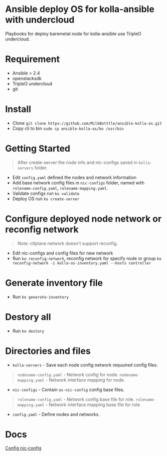 # Ansible deploy OS for kolla-ansible with undercloud
Playbooks for deploy baremetal node for kolla-ansible use TripleO
undercloud.

# Requirement
* Ansible > 2.4
* openstacksdk
* TripleO undercloud
* git

# Install
* Clone `git clone https://github.com/MilkBotttle/ansible-kolla-os.git`
* Copy cli to bin `sudo cp ansible-kolla-os/ko /usr/bin`

# Getting Started
> After create-server the node info and nic-configs saved in
> `kolla-servers` folder.
* Edit `config.yaml` defined the nodes and network information
* Add base network config files in `nic-configs` folder, named with
  `rolename-config.yaml`, `rolename-mapping.yaml`.
* Validate configs run `ko validate`
* Deploy OS run `ko create-server`

# Configure deployed node network or reconfig network
> Note: ctlplane network doesn't support reconfig.
* Edit nic-configs and config files for new network
* Run `ko reconfig-network`, reconfig network for specify node or group 
  `ko reconfig-network -i kolla-os-inventory.yaml --hosts controller`

# Generate inventory file 
* Run `ko generate-inventory`

# Destory all
* Run `ko destory`

# Directories and files
* `kolla-servers` - Save each node config network requuired config
   files.
> `nodename-config.yaml` - Network config for node.
> `nodename-mapping.yaml` - Network interface mapping for node.
* `nic-configs` - Contain `os-nic-config` config base files.
> `rolename-config.yaml` - Network config base file for role.
> `rolename-mapping.yaml` - Network interface mapping base file for role.
* `config.yaml` - Define nodes and networks.

# Docs
[Config nic-config](./nic-configs/README.md)

